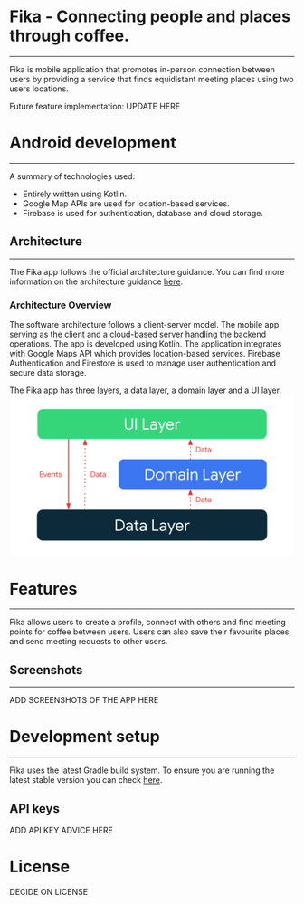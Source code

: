 # Fika - Connecting people and places through coffee.
***
Fika is mobile application that promotes in-person connection between users by providing a service that finds equidistant meeting places using two users locations.

Future feature implementation: UPDATE HERE

# Android development
***
A summary of technologies used:
* Entirely written using Kotlin.
* Google Map APIs are used for location-based services.
* Firebase is used for authentication, database and cloud storage.

## Architecture
***
The Fika app follows the official architecture guidance.  You can find more information on the architecture guidance [here](https://developer.android.com/topic/architecture).

### Architecture Overview
The software architecture follows a client-server model.  The mobile app serving as the client and
a cloud-based server handling the backend operations. The app is developed using Kotlin.  The application
integrates with Google Maps API which provides location-based services.  Firebase Authentication and
Firestore is used to manage user authentication and secure data storage.

The Fika app has three layers, a data layer, a domain layer and a UI layer. 
![App architecture](https://github.com/android/nowinandroid/blob/main/docs/images/architecture-1-overall.png)
# Features 
***
Fika allows users to create a profile, connect with others and find meeting points for coffee between users.  Users can also save their favourite places, and send meeting requests 
to other users. 

## Screenshots 
***
ADD SCREENSHOTS OF THE APP HERE

# Development setup
***
Fika uses the latest Gradle build system.  To ensure you are running the latest stable version you can check [here](https://developer.android.com/studio).

## API keys
ADD API KEY ADVICE HERE

# License
DECIDE ON LICENSE 
